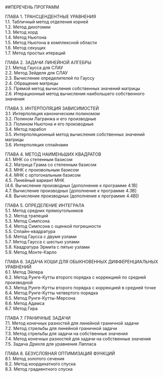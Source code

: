 ##ПЕРЕЧЕНЬ ПРОГРАММ

<p>ГЛАВА 1. ТРАНСЦЕНДЕНТНЫЕ УРАВНЕНИЯ
<br>1.1. Табличный метод отделения корней 
<br>1.2. Метод дихотомии 
<br>1.3. Метод хорд
<br>1.4. Метод Ньютона 
<br>1.5. Метод Ньютона в комплексной области 
<br>1.6. Метод секущих 
<br>1.7. Метод простых итераций</p>

<p>ГЛАВА 2. ЗАДАЧИ ЛИНЕЙНОЙ АЛГЕБРЫ
<br>2.1. Метод Гаусса для СЛАУ 
<br>2.2. Метод Зейделя для СЛАУ 
<br>2.3. Вычисление определителей по Гауссу 
<br>2.4. Обращение матрицы 
<br>2.5. Прямой метод вычисления собственных значений матрицы
<br>2.6. Итерационный метод вычисления наибольшего собственного значения</p>

<p>ГЛАВА З. ИНТЕРПОЛЯЦИЯ ЗАВИСИМОСТЕЙ
<br>3.1. Интерполяция каноническим полиномом 
<br>3.2. Полином Лагранжа и его производные
<br>3.3. Полином Ньютона и его производные 
<br>3.4. Метод парабол 
<br>3.5. Интерполяционный метод вычисления собственных значений матрицы
<br>3.6. Интерполяция сплайнами</p>

<p>ГЛАВА 4. МЕТОД НАИМЕНЬШИХ КВАДРАТОВ
<br>4.1. МНК со степенным базисом 
<br>4.2. Матрица Грама со степенным базисом 
<br>4.3. МНК с произвольным базисом 
<br>4.4. МНК с ортогональным базисом 
<br>4.5. Линейный вариант МНК 
<br>(4.6. Вычисление производных [дополнение к программе 4.1В]
<br> 4.7. Вычисление производных [дополнение к программе 4.3В]
<br> 4.8. Вычисление производных [дополнение к программе 4.4В])</p>

<p>ГЛАВА 5. ОПРЕДЕЛЕНИЕ ИНТЕГРАЛА
<br>5.1. Метод средних прямоугольников 
<br>5.2. Метод трапеций 
<br>5.3. Метод Симпсона
<br>5.4. Метод Симпсона с оценкой погрешности 
<br>5.5. Сплайн-квадратура 
<br>5.6. Метод Гаусса с двумя узлами 
<br>5.7. Метод Гаусса с шестью узлами 
<br>5.8. Квадратура Эрмита с пятью узлами 
<br>5.9. Метод Монте-Карло</p>

<p>ГЛАВА 6. ЗАДАЧА КОШИ ДЛЯ ОБЫКНОВЕННЫХ ДИФФЕРЕНЦИАЛЬНЫХ УРАВНЕНИЙ
<br>6.1. Метод Эйлера 
<br>6.2. Метод Рунге-Кутты второго порядка с коррекцией по средней производной
<br>6.3. Метод Рунге-Кутты второго порядка с коррекцией в средней точке 
<br>6.4. Метод Рунге-Кутты четвертого порядка
<br>6.5. Метод Рунге-Кутты-Мерсона 
<br>6.6. Метод Адамса 
<br>6.7. Метод Гира</p>

<p>ГЛАВА 7. ГРАНИЧНЫЕ ЗАДАЧИ
<br>7.1. Метод конечных разностей для линейной граничной задачи
<br>7.2. Метод стрельбы для линейной граничной задачи 
<br>7.3. Метод стрельбы для задачи на собственные значения
<br>7.4. Метод конечных разностей для задачи на собственные значения
<br>7.5. Задача Дрихле для уравнения Лапласа</p>

<p>ГЛАВА 8. БЕЗУСЛОВНАЯ ОПТИМИЗАЦИЯ ФУНКЦИЙ
<br>8.1. Метод золотого сечения
<br>8.2. Метод координатного спуска 
<br>8.3. Метод градиентного спуска</p>
